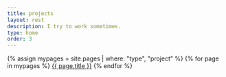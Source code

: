 ```yaml
---
title: projects
layout: rest
description: I try to work sometimes.
type: home
order: 3
---
```


<div class="section main">
	<div class="container">
		{% assign mypages = site.pages | where: "type", "project" %}
		{% for page in mypages %}
		<a class="button" href="{{ page.url | relative_url }}">{{ page.title }}</a>
		{% endfor %}
	</div>
</div>